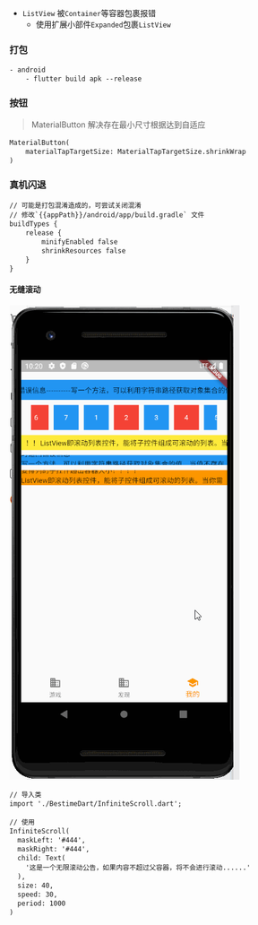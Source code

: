 - `ListView` 被`Container`等容器包裹报错
  - 使用扩展小部件`Expanded`包裹`ListView`



### 打包
	- android
		- flutter build apk --release 
### 按钮
> MaterialButton 解决存在最小尺寸根据达到自适应

```
MaterialButton(
	materialTapTargetSize: MaterialTapTargetSize.shrinkWrap
)
```

### 真机闪退
```
// 可能是打包混淆造成的，可尝试关闭混淆
// 修改`{{appPath}}/android/app/build.gradle` 文件
buildTypes {
	release {
		minifyEnabled false
		shrinkResources false
	}
}
```

#### 无缝滚动
![avatar](./images/scroll.gif)
```
// 导入类
import './BestimeDart/InfiniteScroll.dart';

// 使用
InfiniteScroll(
  maskLeft: '#444',
  maskRight: '#444',
  child: Text(
    '这是一个无限滚动公告，如果内容不超过父容器，将不会进行滚动......'
  ),
  size: 40,
  speed: 30,
  period: 1000
)
```